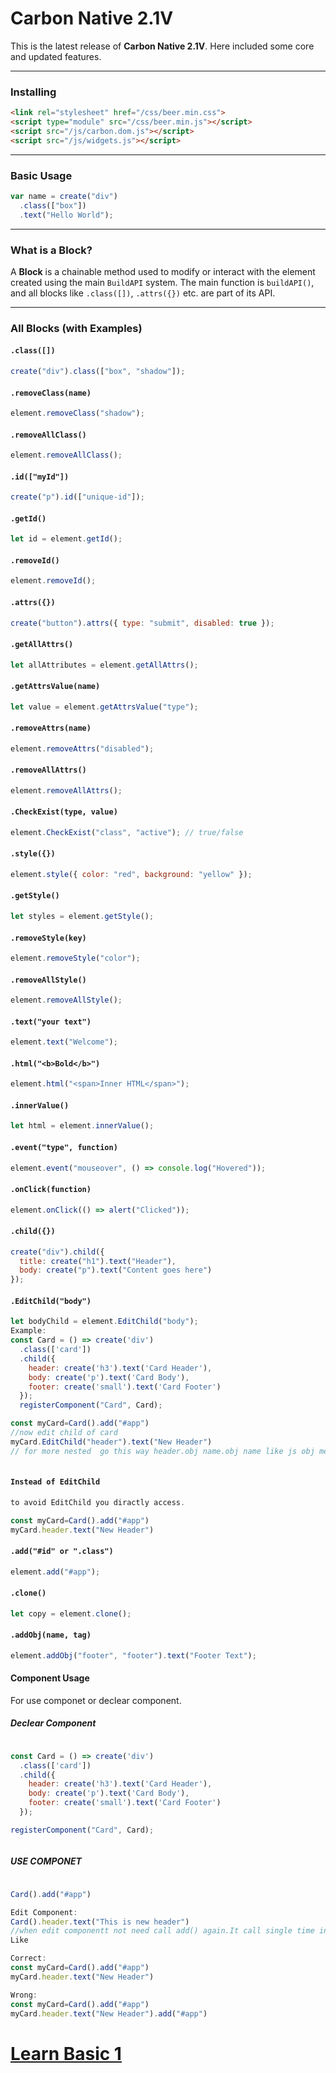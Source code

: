 

# Carbon Native 2.1V

This is the latest release of **Carbon Native 2.1V**.
Here included some core and updated features.

---

### Installing

```html
<link rel="stylesheet" href="/css/beer.min.css">
<script type="module" src="/css/beer.min.js"></script>
<script src="/js/carbon.dom.js"></script>
<script src="/js/widgets.js"></script>
```

---

### Basic Usage

```javascript
var name = create("div")
  .class(["box"])
  .text("Hello World");
```

---

### What is a Block?

A **Block** is a chainable method used to modify or interact with the element created using the main `BuildAPI` system.
The main function is `buildAPI()`, and all blocks like `.class([])`, `.attrs({})` etc. are part of its API.

---

### All Blocks (with Examples)

#### `.class([])`

```javascript
create("div").class(["box", "shadow"]);
```

#### `.removeClass(name)`

```javascript
element.removeClass("shadow");
```

#### `.removeAllClass()`

```javascript
element.removeAllClass();
```

#### `.id(["myId"])`

```javascript
create("p").id(["unique-id"]);
```

#### `.getId()`

```javascript
let id = element.getId();
```

#### `.removeId()`

```javascript
element.removeId();
```

#### `.attrs({})`

```javascript
create("button").attrs({ type: "submit", disabled: true });
```

#### `.getAllAttrs()`

```javascript
let allAttributes = element.getAllAttrs();
```

#### `.getAttrsValue(name)`

```javascript
let value = element.getAttrsValue("type");
```

#### `.removeAttrs(name)`

```javascript
element.removeAttrs("disabled");
```

#### `.removeAllAttrs()`

```javascript
element.removeAllAttrs();
```

#### `.CheckExist(type, value)`

```javascript
element.CheckExist("class", "active"); // true/false
```

#### `.style({})`

```javascript
element.style({ color: "red", background: "yellow" });
```

#### `.getStyle()`

```javascript
let styles = element.getStyle();
```

#### `.removeStyle(key)`

```javascript
element.removeStyle("color");
```

#### `.removeAllStyle()`

```javascript
element.removeAllStyle();
```

#### `.text("your text")`

```javascript
element.text("Welcome");
```

#### `.html("<b>Bold</b>")`

```javascript
element.html("<span>Inner HTML</span>");
```

#### `.innerValue()`

```javascript
let html = element.innerValue();
```

#### `.event("type", function)`

```javascript
element.event("mouseover", () => console.log("Hovered"));
```

#### `.onClick(function)`

```javascript
element.onClick(() => alert("Clicked"));
```

#### `.child({})`

```javascript
create("div").child({
  title: create("h1").text("Header"),
  body: create("p").text("Content goes here")
});
```

#### `.EditChild("body")`

```javascript
let bodyChild = element.EditChild("body");
Example:
const Card = () => create('div')
  .class(['card'])
  .child({
    header: create('h3').text('Card Header'),
    body: create('p').text('Card Body'),
    footer: create('small').text('Card Footer')
  });
  registerComponent("Card", Card);

const myCard=Card().add("#app")
//now edit child of card
myCard.EditChild("header").text("New Header")
// for more nested  go this way header.obj name.obj name like js obj method
  

```
#### `Instead of EditChild`
```javascript
to avoid EditChild you diractly access.

const myCard=Card().add("#app")
myCard.header.text("New Header")
```

#### `.add("#id" or ".class")`

```javascript
element.add("#app");
```

#### `.clone()`

```javascript
let copy = element.clone();
```

#### `.addObj(name, tag)`

```javascript
element.addObj("footer", "footer").text("Footer Text");

```

#### Component Usage
For use componet or declear component.
##### Declear Component
```javascript

const Card = () => create('div')
  .class(['card'])
  .child({
    header: create('h3').text('Card Header'),
    body: create('p').text('Card Body'),
    footer: create('small').text('Card Footer')
  });

registerComponent("Card", Card);



````

##### USE COMPONET
```javascript

Card().add("#app")

Edit Component:
Card().header.text("This is new header")
//when edit componentt not need call add() again.It call single time in main componet.
Like

Correct:
const myCard=Card().add("#app")
myCard.header.text("New Header")

Wrong:
const myCard=Card().add("#app")
myCard.header.text("New Header").add("#app")


```

# [Learn Basic 1](/docs/Example.V2.1.Md)
